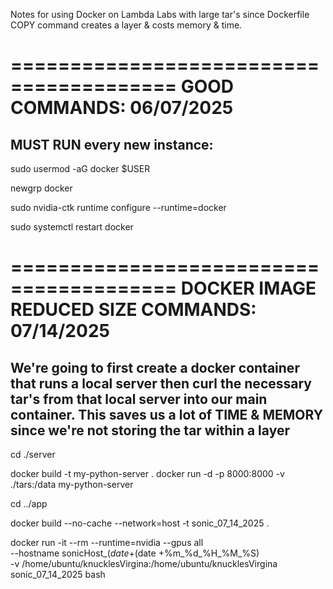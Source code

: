 Notes for using Docker on Lambda Labs with large tar's since Dockerfile COPY command creates a layer & costs memory & time. 

========================================
GOOD COMMANDS: 06/07/2025
========================================

MUST RUN every new instance:
--------------------------------
sudo usermod -aG docker $USER

newgrp docker

sudo nvidia-ctk runtime configure --runtime=docker

sudo systemctl restart docker


========================================
DOCKER IMAGE REDUCED SIZE COMMANDS: 07/14/2025
========================================

We're going to first create a docker container that runs a local server
then curl the necessary tar's from that local server into our main container. 
This saves us a lot of TIME & MEMORY since we're not storing the tar within a layer
-----------------------------------------------------------------------------------

cd ./server

docker build -t my-python-server .
docker run -d -p 8000:8000 -v ./tars:/data my-python-server

cd ../app

docker build --no-cache --network=host -t sonic_07_14_2025 .

docker run -it --rm --runtime=nvidia --gpus all \
--hostname sonicHost_$(date +%m_%d_%H_%M_%S) --name sonicContainer_$(date +%m_%d_%H_%M_%S) \
-v /home/ubuntu/knucklesVirgina:/home/ubuntu/knucklesVirgina \
sonic_07_14_2025 bash


